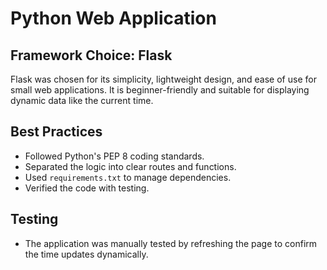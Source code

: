 # Python Web Application

## Framework Choice: Flask
Flask was chosen for its simplicity, lightweight design, and ease of use for small web applications. It is beginner-friendly and suitable for displaying dynamic data like the current time.

## Best Practices
- Followed Python's PEP 8 coding standards.
- Separated the logic into clear routes and functions.
- Used `requirements.txt` to manage dependencies.
- Verified the code with testing.

## Testing
- The application was manually tested by refreshing the page to confirm the time updates dynamically.